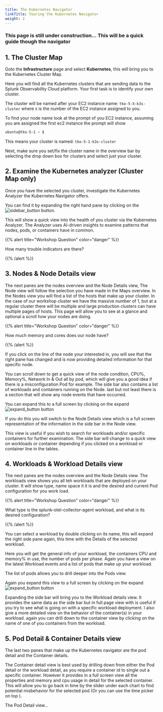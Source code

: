 ```yaml
---
title: The Kubernetes Navigator
linkTitle: Touring the Kubernetes Navigator
weight: 2
---
```

### This page is still under construction...  This will be a quick guide though the navigator  

## 1. The Cluster Map

Goto the **Infrastructure** page and select **Kubernetes**, this will bring you to the Kubernetes Cluster Map.

Here you will find all the Kubernetes clusters that are sending data to the Splunk Observability Cloud platform. Your first task is to identify your own cluster.

The cluster will be named after your EC2 instance name: `tko-5-X-k3s-cluster` where `X` is the number of the EC2 instance assigned to you.

To find your node name look at the prompt of you EC2 instance, assuming you are assigned the first ec2 instance the prompt will show

``` bash
ubuntu@tko-5-1 ~ $
```

This means your cluster is named: `tko-5-1-k3s-cluster`

Next, make sure you set/fix the cluster name in the overview bar by selecting the drop down box for clusters and select just your cluster.

## 2. Examine the Kubernetes analyzer (Cluster Map only)

Once you have the selected you cluster, investigate the Kubernetes Analyzer the Kubernetes Navigator offers.

You can find it by expanding the right hand pane by clicking on the ![sidebar_button](/tko/session-5/docs/images/sidebar-button.png) button.

This will show a quick view into the health of you cluster via the Kubernetes Analyzer. The Analyzer uses AI-driven insights to examine patterns that nodes, pods, or containers have in common.

{{% alert title="Workshop Question" color="danger" %}}

How many trouble indicators are there?

{{% /alert %}}

## 3.  Nodes & Node Details view

The next panes are the nodes overview and the Node Details view, The Node view will follow the selection you have made in the Maps overview. In the Nodes view you will find a list of the hosts that make up your cluster. In the case  of our workshop cluster we have the massive number of 1, but at a regular cluster there will be multiple  and large production clusters can have multiple pages of hosts. This page will allow you to see at a glance and optional a scroll how your nodes are doing.

{{% alert title="Workshop Question" color="danger" %}}

How much memory and cores does our node have?

{{% /alert %}}

If you click on the line of the node your interested in, you will see that the right pane has changed and is now providing  detailed information for that specific node.

You can scroll down to get a quick view of the node condition,  CPU%, Memory%, Network In & Out all by pod, which will give you a good idea if there is a misconfiguration Pod for example.
The side bar also contains a list of workloads and containers running on the Node. last but not least there is a section that will show any node events that have occurred.

You can expand this to a full screen by clicking on the expand ![expand_button](/tko/session-5/docs/images/expand-button.png) button

If you do this you will switch to the Node Details view which is a full screen representation of the information in the side bar in the Node view.

This view is useful if you wish to search for workloads and/or specific containers for further examination.
The side bar will change to a quick view on workloads or container depending if you clicked on a workload or container line in the tables.

## 4. Workloads & Workload Details view

The next panes are the nodes overview and the Node Details view.  The workloads view shows you all teh workloads that are deployed on your cluster. It will show type, name space it it is and  the desired and current Pod configuration  for you work load.

{{% alert title="Workshop Question" color="danger" %}}

What type is the splunk-otel-collector-agent workload, and what is its desired configuration?

{{% /alert %}}

You can select a workload by double clicking on its name, this will expand the right side pane again, this time with the Details of the selected workload.

Here you will get the general info of your workload,  the containers CPU and memory% in use, the number of pods per phase. Again you have a view on the latest Workload events and a list of  pods that make up your workload.

The list of pods allows you to drill deeper into the Pods view.

Again you expand this view to a full screen by clicking on the expand ![expand_button](/tko/session-5/docs/images/expand-button.png) button

Expanding the side bar will bring you to the Workload details view.
It provides the same data as the side bar but in full page view with is useful if you try to see what is going on with a specific workload deployment. I also give a more detailed view on the behavior of the container(s) in your workload.
again you can drill down to the container view by clicking on the name of one of you containers from the workload.

## 5. Pod Detail & Container Details view

The last two panes that make up the Kubernetes navigator are the pod detail and the Container details.

The Container detail view is best used by drilling down from either the Pod detail or the workload detail, as you require a container id to single out a specific container. However it provides in a full screen view all the properties and memory and cpu usage in detail for the selected container. This will allow you to go back in time by the slider under each chart to find potential misbehavior for the selected pod (Or you can use the time picker on top ).

The Pod Detail view...




